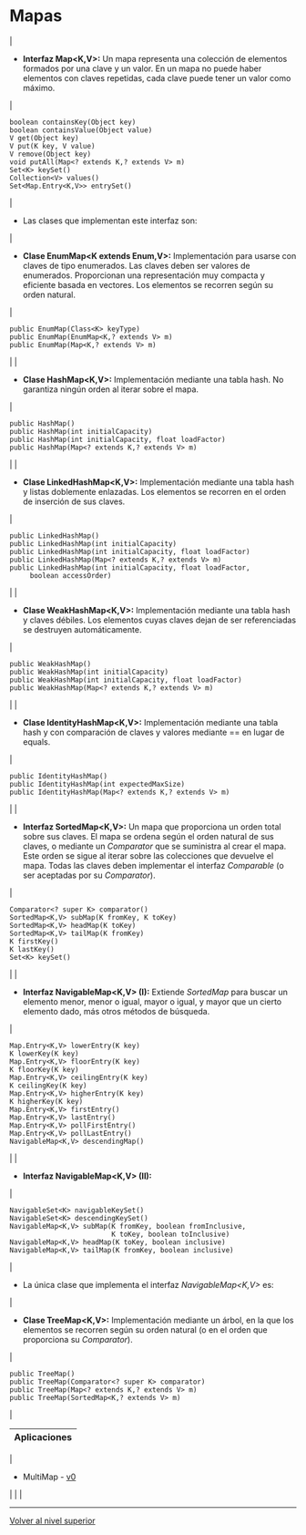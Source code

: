 # Mapas






| 
* **Interfaz Map<K,V>:** Un mapa representa una colección de elementos formados por una clave y un valor. En un mapa no puede haber elementos con claves repetidas, cada clave puede tener un valor como máximo.


 | 


```
boolean containsKey(Object key)
boolean containsValue(Object value)
V get(Object key)
V put(K key, V value)
V remove(Object key)
void putAll(Map<? extends K,? extends V> m)
Set<K> keySet()
Collection<V> values()
Set<Map.Entry<K,V>> entrySet()
```


 |



* Las clases que implementan este interfaz son:










| 
* **Clase EnumMap<K extends Enum<K>,V>:** Implementación para usarse con claves de tipo enumerados. Las claves deben ser valores de enumerados. Proporcionan una representación muy compacta y eficiente basada en vectores. Los elementos se recorren según su orden natural.


 | 


```
public EnumMap(Class<K> keyType)
public EnumMap(EnumMap<K,? extends V> m)
public EnumMap(Map<K,? extends V> m)
```


 |
| 
* **Clase HashMap<K,V>:** Implementación mediante una tabla hash. No garantiza ningún orden al iterar sobre el mapa.


 | 


```
public HashMap()
public HashMap(int initialCapacity)
public HashMap(int initialCapacity, float loadFactor)
public HashMap(Map<? extends K,? extends V> m)
```


 |
| 
* **Clase LinkedHashMap<K,V>:** Implementación mediante una tabla hash y listas doblemente enlazadas. Los elementos se recorren en el orden de inserción de sus claves.


 | 


```
public LinkedHashMap()
public LinkedHashMap(int initialCapacity)
public LinkedHashMap(int initialCapacity, float loadFactor)
public LinkedHashMap(Map<? extends K,? extends V> m)
public LinkedHashMap(int initialCapacity, float loadFactor,
     boolean accessOrder)
```


 |
| 
* **Clase WeakHashMap<K,V>:** Implementación mediante una tabla hash y claves débiles. Los elementos cuyas claves dejan de ser referenciadas se destruyen automáticamente.


 | 


```
public WeakHashMap()
public WeakHashMap(int initialCapacity)
public WeakHashMap(int initialCapacity, float loadFactor)
public WeakHashMap(Map<? extends K,? extends V> m)
```


 |
| 
* **Clase IdentityHashMap<K,V>:** Implementación mediante una tabla hash y con comparación de claves y valores mediante == en lugar de equals.


 | 


```
public IdentityHashMap()
public IdentityHashMap(int expectedMaxSize)
public IdentityHashMap(Map<? extends K,? extends V> m)
```


 |
| 
* **Interfaz SortedMap<K,V>:** Un mapa que proporciona un orden total sobre sus claves. El mapa se ordena según el orden natural de sus claves, o mediante un *Comparator* que se suministra al crear el mapa. Este orden se sigue al iterar sobre las colecciones que devuelve el mapa. Todas las claves deben implementar el interfaz *Comparable* (o ser aceptadas por su *Comparator*).


 | 


```
Comparator<? super K> comparator()
SortedMap<K,V> subMap(K fromKey, K toKey)
SortedMap<K,V> headMap(K toKey)
SortedMap<K,V> tailMap(K fromKey)
K firstKey()
K lastKey()
Set<K> keySet()
```


 |
| 
* **Interfaz NavigableMap<K,V> (I):** Extiende *SortedMap<E>* para buscar un elemento menor, menor o igual, mayor o igual, y mayor que un cierto elemento dado, más otros métodos de búsqueda.


 | 


```
Map.Entry<K,V> lowerEntry(K key)
K lowerKey(K key)
Map.Entry<K,V> floorEntry(K key)
K floorKey(K key)
Map.Entry<K,V> ceilingEntry(K key)
K ceilingKey(K key)
Map.Entry<K,V> higherEntry(K key)
K higherKey(K key)
Map.Entry<K,V> firstEntry()
Map.Entry<K,V> lastEntry()
Map.Entry<K,V> pollFirstEntry()
Map.Entry<K,V> pollLastEntry()
NavigableMap<K,V> descendingMap()
```


 |
| 
* **Interfaz NavigableMap<K,V> (II):**


 | 


```
NavigableSet<K> navigableKeySet()
NavigableSet<K> descendingKeySet()
NavigableMap<K,V> subMap(K fromKey, boolean fromInclusive,
                         K toKey, boolean toInclusive)
NavigableMap<K,V> headMap(K toKey, boolean inclusive)
NavigableMap<K,V> tailMap(K fromKey, boolean inclusive)
```


 |



* La única clase que implementa el interfaz *NavigableMap<K,V>* es:










| 
* **Clase TreeMap<K,V>:** Implementación mediante un árbol, en la que los elementos se recorren según su orden natural (o en el orden que proporciona su *Comparator*).


 | 


```
public TreeMap()
public TreeMap(Comparator<? super K> comparator)
public TreeMap(Map<? extends K,? extends V> m)
public TreeMap(SortedMap<K,? extends V> m)
```


 |








| **Aplicaciones** |
| --- |
| 
* MultiMap - [v0](https://github.com/USantaTecla-tech-java/src/tree/main/src/main/java/es/usantatecla/a0_itinerario/a7_parametrized/a1_multimap)


 |  |  |


---

[Volver al nivel superior](../README.md)


